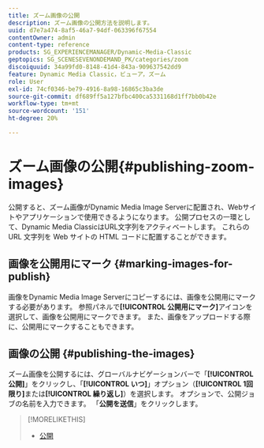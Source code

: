 ```yaml
---
title: ズーム画像の公開
description: ズーム画像の公開方法を説明します。
uuid: d7e7a474-8af5-46a7-94df-063396f67554
contentOwner: admin
content-type: reference
products: SG_EXPERIENCEMANAGER/Dynamic-Media-Classic
geptopics: SG_SCENESEVENONDEMAND_PK/categories/zoom
discoiquuid: 34a99fd0-8148-41d4-843a-909637542dd9
feature: Dynamic Media Classic，ビューア，ズーム
role: User
exl-id: 74cf0346-be79-4916-8a98-16865c3ba3de
source-git-commit: df689ff5a127bfbc400ca5331168d1ff7bb0b42e
workflow-type: tm+mt
source-wordcount: '151'
ht-degree: 20%

---
```


# ズーム画像の公開{#publishing-zoom-images}

公開すると、ズーム画像がDynamic Media Image Serverに配置され、Webサイトやアプリケーションで使用できるようになります。 公開プロセスの一環として、Dynamic Media ClassicはURL文字列をアクティベートします。 これらの URL 文字列を Web サイトの HTML コードに配置することができます。

## 画像を公開用にマーク {#marking-images-for-publish}

画像をDynamic Media Image Serverにコピーするには、画像を公開用にマークする必要があります。 参照パネルで&#x200B;**[!UICONTROL 公開用にマーク]**&#x200B;アイコンを選択して、画像を公開用にマークできます。 また、画像をアップロードする際に、公開用にマークすることもできます。

## 画像の公開 {#publishing-the-images}

ズーム画像を公開するには、グローバルナビゲーションバーで「**[!UICONTROL 公開]**」をクリックし、「**[!UICONTROL いつ]**」オプション（**[!UICONTROL 1回限り]**&#x200B;または&#x200B;**[!UICONTROL 繰り返し]**）を選択します。 オプションで、公開ジョブの名前を入力できます。 「**公開を送信**」をクリックします。

>[!MORELIKETHIS]
>
>* [公開](publishing-files.md#publishing_files)

